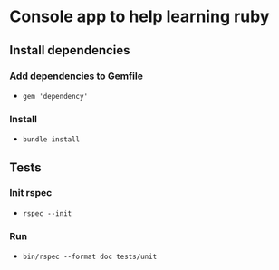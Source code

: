 # Console app to help learning ruby

## Install dependencies

### Add dependencies to Gemfile

- `gem 'dependency'`

### Install

- `bundle install`

## Tests

### Init rspec

- `rspec --init`

### Run

- `bin/rspec --format doc tests/unit`
